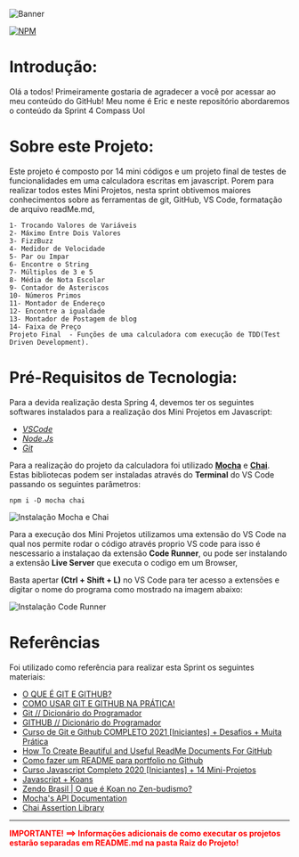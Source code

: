 ![Banner](https://user-images.githubusercontent.com/64226050/182986538-b3424ed8-cb26-413b-8de0-dca01fb3becc.png)

[![NPM](https://img.shields.io/npm/l/react)](https://github.com/EricDemate/Rocketman_Eric_Demate_Compass/blob/develop/Licence)

# Introdução:
Olá a todos! Primeiramente gostaria de agradecer a você por acessar ao meu conteúdo do GitHub!
Meu nome é Eric e neste repositório abordaremos o conteúdo da Sprint 4 Compass Uol


# Sobre este Projeto:
Este projeto é composto por 14 mini códigos e um projeto final de testes de funcionalidades em uma calculadora escritas em javascript.
Porem para realizar todos estes Mini Projetos, nesta sprint obtivemos maiores conhecimentos sobre as ferramentas de git, GitHub, VS Code, formatação de arquivo readMe.md,  

```
1- Trocando Valores de Variáveis
2- Máximo Entre Dois Valores
3- FizzBuzz
4- Medidor de Velocidade
5- Par ou Impar
6- Encontre o String
7- Múltiplos de 3 e 5
8- Média de Nota Escolar
9- Contador de Asteriscos
10- Números Primos
11- Montador de Endereço
12- Encontre a igualdade
13- Montador de Postagem de blog
14- Faixa de Preço
Projeto Final  - Funções de uma calculadora com execução de TDD(Test Driven Development). 
```


# Pré-Requisitos de Tecnologia:
Para a devida realização desta Spring 4, devemos ter os seguintes softwares instalados para a realização dos Mini Projetos em Javascript:

* [*VSCode*](https://code.visualstudio.com/)
* [*Node.Js*](https://nodejs.org/en/)
* [*Git*](https://git-scm.com/downloads)


Para a realização do projeto da calculadora foi utilizado [**Mocha**](https://mochajs.org/) e [**Chai**](https://www.chaijs.com/).
Estas bibliotecas podem ser instaladas através do **Terminal** do VS Code passando os seguintes parâmetros: 

```
npm i -D mocha chai
```
![Instalação Mocha e Chai](https://user-images.githubusercontent.com/64226050/182980264-05d9a5ba-993e-44f7-a7f7-8df9606ad006.png)


Para a execução dos Mini Projetos utilizamos uma extensão do VS Code na qual nos permite rodar o código através proprio VS code para isso é nescessario a instalaçao da extensão **Code Runner**, ou pode  ser instalando a extensão **Live Server** que executa o codigo em um Browser,

Basta apertar **(Ctrl + Shift + L)**  no VS Code para ter acesso a extensões e digitar o nome do programa como mostrado na imagem abaixo:

![Instalação Code Runner](https://user-images.githubusercontent.com/64226050/183076681-16289861-2248-4aa3-a390-3215ae836fce.png)

# Referências

Foi utilizado como referência para realizar esta Sprint os seguintes materiais:

* [O QUE É GIT E GITHUB?](https://www.youtube.com/watch?v=DqTITcMq68k)
* [COMO USAR GIT E GITHUB NA PRÁTICA!](https://www.youtube.com/watch?v=UBAX-13g8OM) 
* [Git // Dicionário do Programador](https://www.youtube.com/watch?v=za5KWZ5pRag)
* [GITHUB // Dicionário do Programador](https://www.youtube.com/watch?v=myQuetgSEsY)
* [Curso de Git e Github COMPLETO 2021 [Iniciantes] + Desafios + Muita Prática](https://www.youtube.com/watch?v=kB5e-gTAl_s)
* [How To Create Beautiful and Useful ReadMe Documents For GitHub](https://www.youtube.com/watch?v=a8CwpGARAsQ)
* [Como fazer um README para portfolio no Github](https://www.youtube.com/watch?v=jIa8R69pKh8)
* [Curso Javascript Completo 2020 [Iniciantes] + 14 Mini-Projetos](https://www.youtube.com/watch?v=i6Oi-YtXnAU)
* [Javascript + Koans](https://github.com/mrdavidlaing/javascript-koans)
* [Zendo Brasil | O que é Koan no Zen-budismo?](https://www.zendobrasil.org.br/o-que-e-koan-no-zen-budismo/)
* [Mocha's API Documentation](https://mochajs.org/api/)
* [Chai Assertion Library](https://www.chaijs.com/api/)





---



**<font color="red"> IMPORTANTE! ==> Informações adicionais de como executar os projetos estarão separadas em README.md na pasta Raiz do Projeto! </font>**